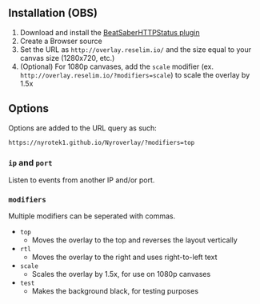 ## Installation (OBS)

1. Download and install the [BeatSaberHTTPStatus plugin](https://github.com/opl-/beatsaber-http-status/releases)
2. Create a Browser source
3. Set the URL as `http://overlay.reselim.io/` and the size equal to your canvas size (1280x720, etc.)
4. (Optional) For 1080p canvases, add the `scale` modifier (ex. `http://overlay.reselim.io/?modifiers=scale`) to scale the overlay by 1.5x

## Options
Options are added to the URL query as such:

```
https://nyrotek1.github.io/Nyroverlay/?modifiers=top
```

### `ip` and `port`

Listen to events from another IP and/or port.

### `modifiers`

Multiple modifiers can be seperated with commas.

- `top`
	* Moves the overlay to the top and reverses the layout vertically
- `rtl`
	* Moves the overlay to the right and uses right-to-left text
- `scale`
	* Scales the overlay by 1.5x, for use on 1080p canvases
- `test`
	* Makes the background black, for testing purposes
